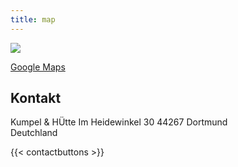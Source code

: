 ```yaml
---
title: map
---
```


![](/uploads/gallery/U.jpg)

[Google Maps](https://maps.app.goo.gl/Tado4PkLB8r99nMU8)

## Kontakt

Kumpel & HÜtte
Im Heidewinkel 30
44267 Dortmund  
Deutchland

{{< contactbuttons >}}